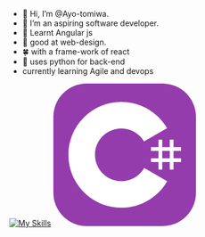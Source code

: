 - 👋 Hi, I’m @Ayo-tomiwa.
- 👀 I’m an aspiring software developer.
- 🌱 Learnt Angular js
- 🍁 good at web-design.
- 🍀 with a frame-work of react
- 🔰 uses python for back-end
- currently learning Agile and devops

  
 [![My Skills](https://skillicons.dev/icons?i=js,html,css,c,c#,py)](https://skillicons.dev)
<svg xmlns="http://www.w3.org/2000/svg" width="256" height="256" fill="none"><rect width="256" height="256" fill="#953CAD" rx="60"/><path fill="#fff" d="M195.436 100.668v13.474h13.474v-13.474h6.737v13.474h13.473v6.737h-13.473v13.473h13.473v6.737h-13.473v13.474h-6.737v-13.474h-13.474v13.474h-6.737v-13.474h-13.473v-6.737h13.473v-13.473h-13.473v-6.737h13.473v-13.474h6.737Zm13.474 20.211h-13.474v13.473h13.474v-13.473Z"/><path fill="#fff" d="M122.001 33c35.143 0 65.827 19.086 82.261 47.456l-.16-.273-41.349 23.808c-8.146-13.793-23.081-23.102-40.213-23.293l-.539-.003c-26.126 0-47.306 21.179-47.306 47.304a47.08 47.08 0 0 0 6.239 23.47c8.154 14.235 23.482 23.837 41.067 23.837 17.692 0 33.108-9.724 41.221-24.111l-.197.345 41.286 23.918c-16.254 28.13-46.517 47.157-81.252 47.536l-1.058.006c-35.255 0-66.026-19.204-82.419-47.724C31.579 161.353 27 145.212 27 127.999 27 75.533 69.532 33 122.001 33Z"/></svg>
<!---
Ayo-tomiwa/Ayo-tomiwa is a ✨ special ✨ repository because its `README.md` (this file) appears on your GitHub profile.
You can click the Preview link to take a look at your changes.
--->
